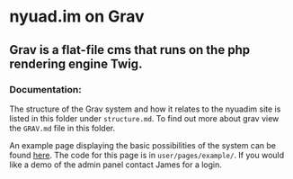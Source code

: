 # nyuad.im on Grav

## Grav is a flat-file cms that runs on the php rendering engine Twig. 

### Documentation:
The structure of the Grav system and how it relates to the nyuadim site is listed in this folder under `structure.md`. To find out more about grav view the `GRAV.md` file in this folder.

An example page displaying the basic possibilities of the system can be found [here](beta.nyuad.im/example). The code for this page is in `user/pages/example/`. If you would like a demo of the admin panel contact James for a login.

